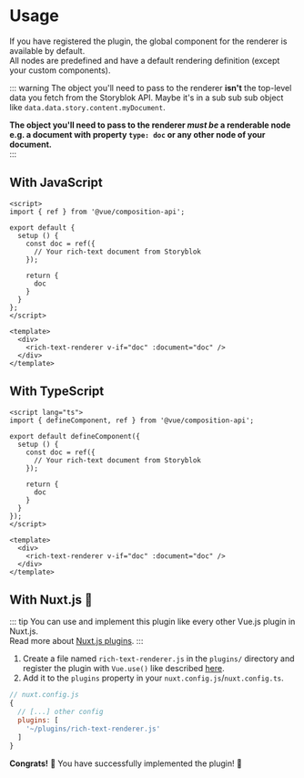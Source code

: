 # Usage

If you have registered the plugin, the global component for the renderer is available by default.<br>
All nodes are predefined and have a default rendering definition (except your custom components).

::: warning
The object you'll need to pass to the renderer **isn't** the top-level data you fetch from the Storyblok API.
Maybe it's in a sub sub sub object like `data.data.story.content.myDocument`. 

**The object you'll need to pass to the renderer *must be* a renderable node e.g. a document with property `type: doc` or any other node of your document.**<br>
:::

## With JavaScript

```vue
<script>
import { ref } from '@vue/composition-api';

export default {
  setup () {
    const doc = ref({
      // Your rich-text document from Storyblok
    });
    
    return {
      doc
    }
  }
};
</script>

<template>
  <div>
    <rich-text-renderer v-if="doc" :document="doc" />
  </div>
</template>
```

## With TypeScript

```vue
<script lang="ts">
import { defineComponent, ref } from '@vue/composition-api';

export default defineComponent({
  setup () {
    const doc = ref({
      // Your rich-text document from Storyblok
    });
    
    return {
      doc
    }
  }
});
</script>

<template>
  <div>
    <rich-text-renderer v-if="doc" :document="doc" />
  </div>
</template>
```

## With Nuxt.js :green_heart:

::: tip
You can use and implement this plugin like every other Vue.js plugin in Nuxt.js.<br>
Read more about [Nuxt.js plugins](https://nuxtjs.org/guide/plugins).
:::

1. Create a file named `rich-text-renderer.js` in the `plugins/` directory and register the plugin with `Vue.use()` like described [here](http://localhost:8080/vue-plugin/#configuration).
2. Add it to the `plugins` property in your `nuxt.config.js`/`nuxt.config.ts`.

``` js
// nuxt.config.js
{
  // [...] other config
  plugins: [
    '~/plugins/rich-text-renderer.js'
  ]
}
```

**Congrats!** :tada: You have successfully implemented the plugin! :tada:
